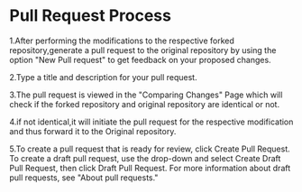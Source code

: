 Pull Request Process
===============================

1.After performing the modifications to the respective forked repository,generate a pull request to the original repository by using the 
  option "New Pull request" to get feedback on your proposed changes.

2.Type a title and description for your pull request.

3.The pull request is viewed in the "Comparing Changes" Page which will check if the forked repository and original repository are identical or not.

4.if not identical,it will initiate the pull request for the respective modification and thus forward it to the Original repository.

5.To create a pull request that is ready for review, click Create Pull Request. To create a draft pull request, use the drop-down and select Create Draft Pull Request, then click Draft Pull Request. For more information about draft pull requests, see "About pull requests."
